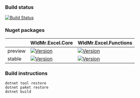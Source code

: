 ### Build status

[![Build Status](https://dev.azure.com/WldMr/WieldMore.io/_apis/build/status/WieldMore-io.WldMr.Excel?branchName=master)](https://dev.azure.com/WldMr/WieldMore.io/_build/latest?definitionId=14&branchName=master)


### Nuget packages

| | WldMr.Excel.Core | WldMr.Excel.Functions |
|---|---|---|
| preview | [![Version](https://img.shields.io/nuget/v/WldMr.Excel.Functions.svg)](https://www.nuget.org/packages/WldMr.Excel.Functions) | [![Version](https://img.shields.io/nuget/v/WldMr.Excel.Core.svg)](https://www.nuget.org/packages/WldMr.Excel.Core) |
| stable | [![Version](https://img.shields.io/nuget/vpre/WldMr.Excel.Functions.svg)](https://www.nuget.org/packages/WldMr.Excel.Functions) | [![Version](https://img.shields.io/nuget/vpre/WldMr.Excel.Core.svg)](https://www.nuget.org/packages/WldMr.Excel.Core) |


### Build instructions
```
dotnet tool restore
dotnet paket restore
dotnet build
```
